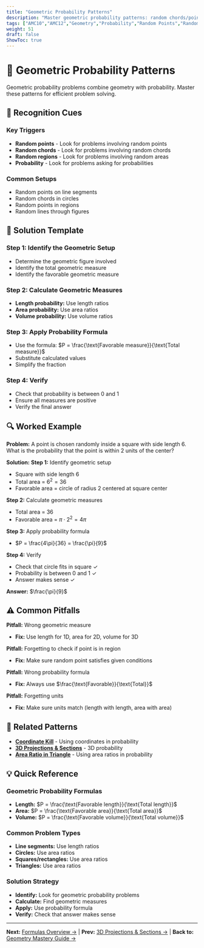 ```yaml
---
title: "Geometric Probability Patterns"
description: "Master geometric probability patterns: random chords/points on segments/regions with systematic solution approaches."
tags: ["AMC10","AMC12","Geometry","Probability","Random Points","Random Chords","Study Guide"]
weight: 51
draft: false
ShowToc: true
---
```


# 🎲 Geometric Probability Patterns

Geometric probability problems combine geometry with probability. Master these patterns for efficient problem solving.

## 🎯 Recognition Cues

### Key Triggers
- **Random points** - Look for problems involving random points
- **Random chords** - Look for problems involving random chords
- **Random regions** - Look for problems involving random areas
- **Probability** - Look for problems asking for probabilities

### Common Setups
- Random points on line segments
- Random chords in circles
- Random points in regions
- Random lines through figures

## 🧩 Solution Template

### Step 1: Identify the Geometric Setup
- Determine the geometric figure involved
- Identify the total geometric measure
- Identify the favorable geometric measure

### Step 2: Calculate Geometric Measures
- **Length probability:** Use length ratios
- **Area probability:** Use area ratios
- **Volume probability:** Use volume ratios

### Step 3: Apply Probability Formula
- Use the formula: $P = \frac{\text{Favorable measure}}{\text{Total measure}}$
- Substitute calculated values
- Simplify the fraction

### Step 4: Verify
- Check that probability is between 0 and 1
- Ensure all measures are positive
- Verify the final answer

## 🔍 Worked Example

**Problem:** A point is chosen randomly inside a square with side length 6. What is the probability that the point is within 2 units of the center?

**Solution:**
**Step 1:** Identify geometric setup
- Square with side length 6
- Total area = $6^2 = 36$
- Favorable area = circle of radius 2 centered at square center

**Step 2:** Calculate geometric measures
- Total area = 36
- Favorable area = $\pi \cdot 2^2 = 4\pi$

**Step 3:** Apply probability formula
- $P = \frac{4\pi}{36} = \frac{\pi}{9}$

**Step 4:** Verify
- Check that circle fits in square ✓
- Probability is between 0 and 1 ✓
- Answer makes sense ✓

**Answer:** $\frac{\pi}{9}$

## ⚠️ Common Pitfalls

**Pitfall:** Wrong geometric measure
- **Fix:** Use length for 1D, area for 2D, volume for 3D

**Pitfall:** Forgetting to check if point is in region
- **Fix:** Make sure random point satisfies given conditions

**Pitfall:** Wrong probability formula
- **Fix:** Always use $\frac{\text{Favorable}}{\text{Total}}$

**Pitfall:** Forgetting units
- **Fix:** Make sure units match (length with length, area with area)

## 🔗 Related Patterns

- [**Coordinate Kill**](coordinate-kill) - Using coordinates in probability
- [**3D Projections & Sections**](3d-projections-and-sections) - 3D probability
- [**Area Ratio in Triangle**](area-ratio-in-triangle) - Using area ratios in probability

## 💡 Quick Reference

### Geometric Probability Formulas
- **Length:** $P = \frac{\text{Favorable length}}{\text{Total length}}$
- **Area:** $P = \frac{\text{Favorable area}}{\text{Total area}}$
- **Volume:** $P = \frac{\text{Favorable volume}}{\text{Total volume}}$

### Common Problem Types
- **Line segments:** Use length ratios
- **Circles:** Use area ratios
- **Squares/rectangles:** Use area ratios
- **Triangles:** Use area ratios

### Solution Strategy
- **Identify:** Look for geometric probability problems
- **Calculate:** Find geometric measures
- **Apply:** Use probability formula
- **Verify:** Check that answer makes sense

---

**Next:** [Formulas Overview →](../formulas/) | **Prev:** [3D Projections & Sections →](3d-projections-and-sections) | **Back to:** [Geometry Mastery Guide →](../)
